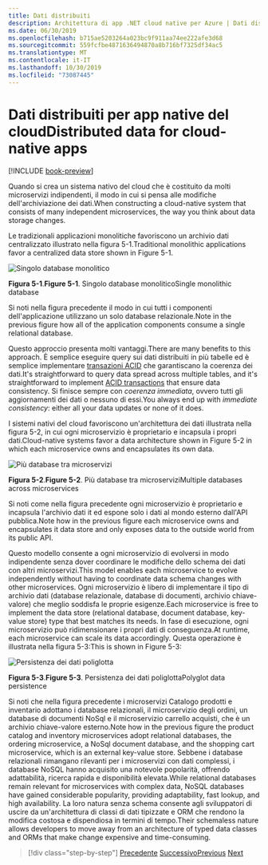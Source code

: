```yaml
---
title: Dati distribuiti
description: Architettura di app .NET cloud native per Azure | Dati distribuiti per le app cloud native
ms.date: 06/30/2019
ms.openlocfilehash: b715ae5203264a023bc9f911aa74ee222afe3d68
ms.sourcegitcommit: 559fcfbe4871636494870a8b716bf7325df34ac5
ms.translationtype: MT
ms.contentlocale: it-IT
ms.lasthandoff: 10/30/2019
ms.locfileid: "73087445"
---
```

# <a name="distributed-data-for-cloud-native-apps"></a><span data-ttu-id="cea61-103">Dati distribuiti per app native del cloud</span><span class="sxs-lookup"><span data-stu-id="cea61-103">Distributed data for cloud-native apps</span></span>

[!INCLUDE [book-preview](../../../includes/book-preview.md)]

<span data-ttu-id="cea61-104">Quando si crea un sistema nativo del cloud che è costituito da molti microservizi indipendenti, il modo in cui si pensa alle modifiche dell'archiviazione dei dati.</span><span class="sxs-lookup"><span data-stu-id="cea61-104">When constructing a cloud-native system that consists of many independent microservices, the way you think about data storage changes.</span></span>

<span data-ttu-id="cea61-105">Le tradizionali applicazioni monolitiche favoriscono un archivio dati centralizzato illustrato nella figura 5-1.</span><span class="sxs-lookup"><span data-stu-id="cea61-105">Traditional monolithic applications favor a centralized data store shown in Figure 5-1.</span></span>

![Singolo database monolitico](./media/single-monolithic-database.png)

<span data-ttu-id="cea61-107">**Figura 5-1**.</span><span class="sxs-lookup"><span data-stu-id="cea61-107">**Figure 5-1**.</span></span> <span data-ttu-id="cea61-108">Singolo database monolitico</span><span class="sxs-lookup"><span data-stu-id="cea61-108">Single monolithic database</span></span>

<span data-ttu-id="cea61-109">Si noti nella figura precedente il modo in cui tutti i componenti dell'applicazione utilizzano un solo database relazionale.</span><span class="sxs-lookup"><span data-stu-id="cea61-109">Note in the previous figure how all of the application components consume a single relational database.</span></span>

<span data-ttu-id="cea61-110">Questo approccio presenta molti vantaggi.</span><span class="sxs-lookup"><span data-stu-id="cea61-110">There are many benefits to this approach.</span></span> <span data-ttu-id="cea61-111">È semplice eseguire query sui dati distribuiti in più tabelle ed è semplice implementare [transazioni ACID](https://docs.microsoft.com/windows/desktop/cossdk/acid-properties) che garantiscano la coerenza dei dati.</span><span class="sxs-lookup"><span data-stu-id="cea61-111">It's straightforward to query data spread across  multiple tables, and it's straightforward to implement [ACID transactions](https://docs.microsoft.com/windows/desktop/cossdk/acid-properties) that ensure data consistency.</span></span> <span data-ttu-id="cea61-112">Si finisce sempre con *coerenza immediata*, ovvero tutti gli aggiornamenti dei dati o nessuno di essi.</span><span class="sxs-lookup"><span data-stu-id="cea61-112">You always end up with *immediate consistency*: either all your data updates or none of it does.</span></span>

<span data-ttu-id="cea61-113">I sistemi nativi del cloud favoriscono un'architettura dei dati illustrata nella figura 5-2, in cui ogni microservizio è proprietario e incapsula i propri dati.</span><span class="sxs-lookup"><span data-stu-id="cea61-113">Cloud-native systems favor a data architecture shown in Figure 5-2 in which each microservice owns and encapsulates its own data.</span></span>

![Più database tra microservizi](./media/data-across-microservices.png)

<span data-ttu-id="cea61-115">**Figura 5-2**.</span><span class="sxs-lookup"><span data-stu-id="cea61-115">**Figure 5-2**.</span></span> <span data-ttu-id="cea61-116">Più database tra microservizi</span><span class="sxs-lookup"><span data-stu-id="cea61-116">Multiple databases across microservices</span></span>

<span data-ttu-id="cea61-117">Si noti come nella figura precedente ogni microservizio è proprietario e incapsula l'archivio dati it ed espone solo i dati al mondo esterno dall'API pubblica.</span><span class="sxs-lookup"><span data-stu-id="cea61-117">Note how in the previous figure each microservice owns and encapsulates it data store and only exposes data to the outside world from its public API.</span></span>

<span data-ttu-id="cea61-118">Questo modello consente a ogni microservizio di evolversi in modo indipendente senza dover coordinare le modifiche dello schema dei dati con altri microservizi.</span><span class="sxs-lookup"><span data-stu-id="cea61-118">This model enables each microservice to evolve independently without having to coordinate data schema changes with other microservices.</span></span> <span data-ttu-id="cea61-119">Ogni microservizio è libero di implementare il tipo di archivio dati (database relazionale, database di documenti, archivio chiave-valore) che meglio soddisfa le proprie esigenze.</span><span class="sxs-lookup"><span data-stu-id="cea61-119">Each microservice is free to implement the data store (relational database, document database, key-value store) type that best matches its needs.</span></span> <span data-ttu-id="cea61-120">In fase di esecuzione, ogni microservizio può ridimensionare i propri dati di conseguenza.</span><span class="sxs-lookup"><span data-stu-id="cea61-120">At runtime, each microservice can scale its data accordingly.</span></span> <span data-ttu-id="cea61-121">Questa operazione è illustrata nella figura 5-3:</span><span class="sxs-lookup"><span data-stu-id="cea61-121">This is shown in Figure 5-3:</span></span>

![Persistenza dei dati poliglotta](./media/polyglot-data-persistence.png)

<span data-ttu-id="cea61-123">**Figura 5-3**.</span><span class="sxs-lookup"><span data-stu-id="cea61-123">**Figure 5-3**.</span></span> <span data-ttu-id="cea61-124">Persistenza dei dati poliglotta</span><span class="sxs-lookup"><span data-stu-id="cea61-124">Polyglot data persistence</span></span>

<span data-ttu-id="cea61-125">Si noti che nella figura precedente i microservizi Catalogo prodotti e inventario adottano i database relazionali, il microservizio degli ordini, un database di documenti NoSql e il microservizio carrello acquisti, che è un archivio chiave-valore esterno.</span><span class="sxs-lookup"><span data-stu-id="cea61-125">Note how in the previous figure the product catalog and inventory microservices adopt relational databases, the ordering microservice, a NoSql document database, and the shopping cart microservice, which is an external key-value store.</span></span> <span data-ttu-id="cea61-126">Sebbene i database relazionali rimangano rilevanti per i microservizi con dati complessi, i database NoSQL hanno acquisito una notevole popolarità, offrendo adattabilità, ricerca rapida e disponibilità elevata.</span><span class="sxs-lookup"><span data-stu-id="cea61-126">While relational databases remain relevant for microservices with complex data, NoSQL databases have gained considerable popularity, providing adaptability, fast lookup, and high availability.</span></span> <span data-ttu-id="cea61-127">La loro natura senza schema consente agli sviluppatori di uscire da un'architettura di classi di dati tipizzate e ORM che rendono la modifica costosa e dispendiosa in termini di tempo.</span><span class="sxs-lookup"><span data-stu-id="cea61-127">Their schemaless nature allows developers to move away from an architecture of typed data classes and ORMs that make change expensive and time-consuming.</span></span>

>[!div class="step-by-step"]
><span data-ttu-id="cea61-128">[Precedente](service-mesh-communication-infrastructure.md)
>[Successivo](data-patterns.md)</span><span class="sxs-lookup"><span data-stu-id="cea61-128">[Previous](service-mesh-communication-infrastructure.md)
[Next](data-patterns.md)</span></span>

